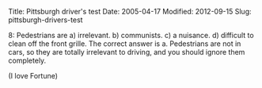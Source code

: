 Title: Pittsburgh driver's test
Date: 2005-04-17
Modified: 2012-09-15
Slug: pittsburgh-drivers-test

8: Pedestrians are
        a) irrelevant.
        b) communists.
        c) a nuisance.
        d) difficult to clean off the front grille.
The correct answer is a.  Pedestrians are not in cars, so they
are totally irrelevant to driving, and you should ignore them
completely.

(I love Fortune)

